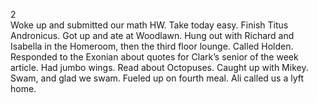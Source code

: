 2   
Woke up and submitted our math HW. Take today easy. Finish Titus Andronicus. Got up and ate at Woodlawn. Hung out with Richard and Isabella in the Homeroom, then the third floor lounge. Called Holden. Responded to the Exonian about quotes for Clark’s senior of the week article. Had jumbo wings. Read about Octopuses. Caught up with Mikey. Swam, and glad we swam. Fueled up on fourth meal. Ali called us a lyft home.
